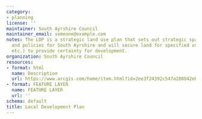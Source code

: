 ```yaml
---
category:
- planning
license: ''
maintainer: South Ayrshire Council
maintainer_email: someone@example.com
notes: The LDP is a strategic land use plan that sets out strategic spatial priorities
  and policies for South Ayrshire and will secure land for specified uses (e.g. housing/industry
  etc.) to provide certainty for development.
organization: South Ayrshire Council
resources:
- format: html
  name: Description
  url: https://www.arcgis.com/home/item.html?id=2ee3f24392c547a288842eb3a62996f0
- format: FEATURE LAYER
  name: FEATURE LAYER
  url: ''
schema: default
title: Local Development Plan
---
```

